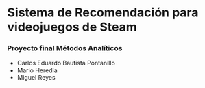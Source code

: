 # Sistema de Recomendación para videojuegos de Steam

### Proyecto final Métodos Analíticos

- Carlos Eduardo Bautista Pontanillo
- Mario Heredia
- Miguel Reyes
 
